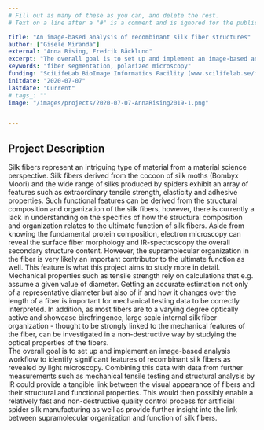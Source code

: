 ```yaml
---
# Fill out as many of these as you can, and delete the rest.
# Text on a line after a "#" is a comment and is ignored for the published page.

title: "An image-based analysis of recombinant silk fiber structures"
author: ["Gisele Miranda"]
external: "Anna Rising, Fredrik Bäcklund"
excerpt: "The overall goal is to set up and implement an image-based analysis workflow to identify significant features of recombinant silk fibers as revealed by light microscopy. "
keywords: "fiber segmentation, polarized microscopy"
funding: "SciLifeLab BioImage Informatics Facility (www.scilifelab.se/facilities/bioimage-informatics)"
initdate: "2020-07-07"
lastdate: "Current"
# tags_: ""
image: "/images/projects/2020-07-07-AnnaRising2019-1.png"


---
```


## Project Description
Silk fibers represent an intriguing type of material from a material science perspective. Silk fibers derived from the cocoon of silk moths (Bombyx Moori) and the wide range of silks produced by spiders exhibit an array of features such as extraordinary tensile strength, elasticity and adhesive properties. Such functional features can be derived from the structural composition and organization of the silk fibers, however, there is currently a lack in understanding on the specifics of how the structural composition and organization relates to the ultimate function of silk fibers. Aside from knowing the fundamental protein composition, electron microscopy can reveal the surface fiber morphology and IR-spectroscopy the overall secondary structure content. However, the supramolecular organization in the fiber is very likely an important contributor to the ultimate function as well. This feature is what this project aims to study more in detail.
Mechanical properties such as tensile strength rely on calculations that e.g. assume a given value of diameter. Getting an accurate estimation not only of a representative diameter but also of if and how it changes over the length of a fiber is important for mechanical testing data to be correctly interpreted. In addition, as most fibers are to a varying degree optically active and showcase birefringence, large scale internal silk fiber organization - thought to be strongly linked to the mechanical features of the fiber, can be investigated in a non-destructive way by studying the optical properties of the fibers.  
The overall goal is to set up and implement an image-based analysis workflow to identify significant features of recombinant silk fibers as revealed by light microscopy. Combining this data with data from further measurements such as mechanical tensile testing and structural analysis by IR could provide a tangible link between the visual appearance of fibers and their structural and functional properties. This would then possibly enable a relatively fast and non-destructive quality control process for artificial spider silk manufacturing as well as provide further insight into the link between supramolecular organization and function of silk fibers.
